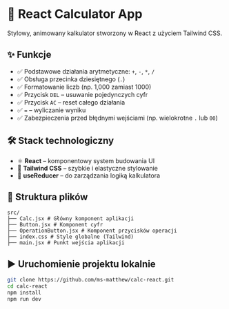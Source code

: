 # 🧮 React Calculator App

Stylowy, animowany kalkulator stworzony w React z użyciem Tailwind CSS.

## ✨ Funkcje

- ✅ Podstawowe działania arytmetyczne: `+`, `-`, `*`, `/`
- ✅ Obsługa przecinka dziesiętnego (`.`)
- ✅ Formatowanie liczb (np. 1,000 zamiast 1000)
- ✅ Przycisk `DEL` – usuwanie pojedynczych cyfr
- ✅ Przycisk `AC` – reset całego działania
- ✅ `=` – wyliczanie wyniku
- ✅ Zabezpieczenia przed błędnymi wejściami (np. wielokrotne `.` lub `00`)

## 🛠️ Stack technologiczny

- ⚛️ **React** – komponentowy system budowania UI
- 💨 **Tailwind CSS** – szybkie i elastyczne stylowanie
- 🧠 **useReducer** – do zarządzania logiką kalkulatora

## 📁 Struktura plików
```
src/
├── Calc.jsx # Główny komponent aplikacji
├── Button.jsx # Komponent cyfr
├── OperationButton.jsx # Komponent przycisków operacji
├── index.css # Style globalne (Tailwind)
├── main.jsx # Punkt wejścia aplikacji
```
## ▶️ Uruchomienie projektu lokalnie


```bash
git clone https://github.com/ms-matthew/calc-react.git
cd calc-react
npm install
npm run dev
```
